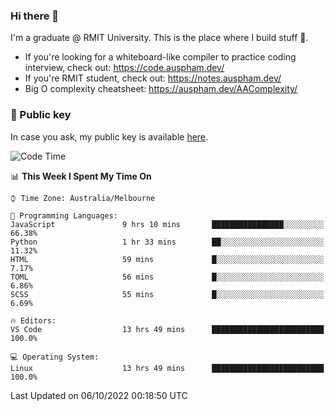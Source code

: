 ### Hi there 👋

I'm a graduate @ RMIT University. This is the place where I build stuff 👀. 

- If you're looking for a whiteboard-like compiler to practice coding interview, check out: https://code.auspham.dev/
- If you're RMIT student, check out: https://notes.auspham.dev/
- Big O complexity cheatsheet: https://auspham.dev/AAComplexity/

### 🔑 Public key

In case you ask, my public key is available [here](https://public.auspham.dev/).

<!--START_SECTION:waka-->
![Code Time](http://img.shields.io/badge/Code%20Time-885%20hrs%2058%20mins-blue)

📊 **This Week I Spent My Time On** 

```text
⌚︎ Time Zone: Australia/Melbourne

💬 Programming Languages: 
JavaScript               9 hrs 10 mins       ████████████████░░░░░░░░░   66.38% 
Python                   1 hr 33 mins        ██░░░░░░░░░░░░░░░░░░░░░░░   11.32% 
HTML                     59 mins             █░░░░░░░░░░░░░░░░░░░░░░░░   7.17% 
TOML                     56 mins             █░░░░░░░░░░░░░░░░░░░░░░░░   6.86% 
SCSS                     55 mins             █░░░░░░░░░░░░░░░░░░░░░░░░   6.69%

🔥 Editors: 
VS Code                  13 hrs 49 mins      █████████████████████████   100.0%

💻 Operating System: 
Linux                    13 hrs 49 mins      █████████████████████████   100.0%

```


 Last Updated on 06/10/2022 00:18:50 UTC
<!--END_SECTION:waka-->

<!--
**rockmanvnx6/rockmanvnx6** is a ✨ _special_ ✨ repository because its `README.md` (this file) appears on your GitHub profile.

Here are some ideas to get you started:

- 🔭 I’m currently working on ...
- 🌱 I’m currently learning ...
- 👯 I’m looking to collaborate on ...
- 🤔 I’m looking for help with ...
- 💬 Ask me about ...
- 📫 How to reach me: ...
- 😄 Pronouns: ...
- ⚡ Fun fact: ...
-->
